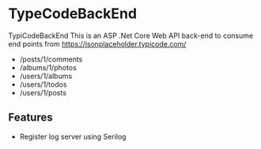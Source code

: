 
# TypeCodeBackEnd
TypiCodeBackEnd
This is an ASP .Net Core Web API back-end to consume end points from https://jsonplaceholder.typicode.com/

- /posts/1/comments
- /albums/1/photos
- /users/1/albums
- /users/1/todos
- /users/1/posts




## Features


- Register log server using Serilog

